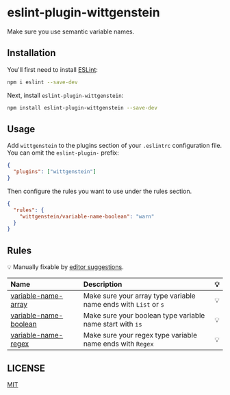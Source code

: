 # eslint-plugin-wittgenstein

Make sure you use semantic variable names.

## Installation

You'll first need to install [ESLint](https://eslint.org/):

```sh
npm i eslint --save-dev
```

Next, install `eslint-plugin-wittgenstein`:

```sh
npm install eslint-plugin-wittgenstein --save-dev
```

## Usage

Add `wittgenstein` to the plugins section of your `.eslintrc` configuration file. You can omit the `eslint-plugin-` prefix:

```json
{
  "plugins": ["wittgenstein"]
}
```

Then configure the rules you want to use under the rules section.

```json
{
  "rules": {
    "wittgenstein/variable-name-boolean": "warn"
  }
}
```

## Rules

💡 Manually fixable by [editor suggestions](https://eslint.org/docs/developer-guide/working-with-rules#providing-suggestions).

| Name                                                         | Description                                                     | 💡  |
| :----------------------------------------------------------- | :-------------------------------------------------------------- | :-- |
| [variable-name-array](docs/rules/variable-name-array.md)     | Make sure your array type variable name ends with `List` or `s` | 💡  |
| [variable-name-boolean](docs/rules/variable-name-boolean.md) | Make sure your boolean type variable name start with `is`       | 💡  |
| [variable-name-regex](docs/rules/variable-name-regex.md)     | Make sure your regex type variable name ends with `Regex`       | 💡  |

## LICENSE

[MIT](https://github.com/yyz945947732/eslint-plugin-wittgenstein/blob/master/LICENSE)
